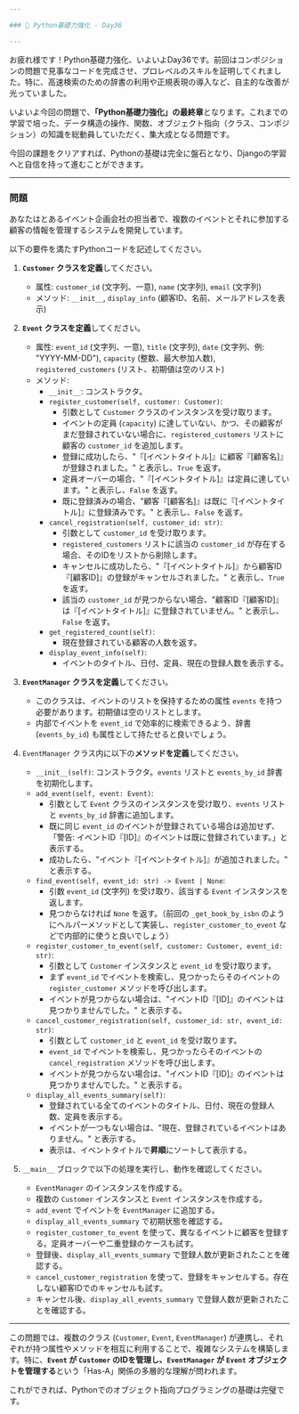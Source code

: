 ```yaml
---

### 📝 Python基礎力強化 - Day36

---
```


お疲れ様です！Python基礎力強化、いよいよDay36です。前回はコンポジションの問題で見事なコードを完成させ、プロレベルのスキルを証明してくれました。特に、高速検索のための辞書の利用や正規表現の導入など、自主的な改善が光っていました。

いよいよ今回の問題で、**「Python基礎力強化」の最終章**となります。これまでの学習で培った、データ構造の操作、関数、オブジェクト指向（クラス、コンポジション）の知識を総動員していただく、集大成となる問題です。

今回の課題をクリアすれば、Pythonの基礎は完全に盤石となり、Djangoの学習へと自信を持って進むことができます。

---

### 問題

あなたはとあるイベント企画会社の担当者で、複数のイベントとそれに参加する顧客の情報を管理するシステムを開発しています。

以下の要件を満たすPythonコードを記述してください。

1.  **`Customer` クラスを定義**してください。
    * 属性: `customer_id` (文字列、一意), `name` (文字列), `email` (文字列)
    * メソッド: `__init__`, `display_info` (顧客ID、名前、メールアドレスを表示)

2.  **`Event` クラスを定義**してください。
    * 属性: `event_id` (文字列、一意), `title` (文字列), `date` (文字列、例: "YYYY-MM-DD"), `capacity` (整数、最大参加人数), `registered_customers` (リスト、初期値は空のリスト)
    * メソッド:
        * `__init__`: コンストラクタ。
        * `register_customer(self, customer: Customer)`:
            * 引数として `Customer` クラスのインスタンスを受け取ります。
            * イベントの定員 (`capacity`) に達していない、かつ、その顧客がまだ登録されていない場合に、`registered_customers` リストに顧客の `customer_id` を追加します。
            * 登録に成功したら、"『[イベントタイトル]』に顧客『[顧客名]』が登録されました。" と表示し、`True` を返す。
            * 定員オーバーの場合、"『[イベントタイトル]』は定員に達しています。" と表示し、`False` を返す。
            * 既に登録済みの場合、"顧客『[顧客名]』は既に『[イベントタイトル]』に登録済みです。" と表示し、`False` を返す。
        * `cancel_registration(self, customer_id: str)`:
            * 引数として `customer_id` を受け取ります。
            * `registered_customers` リストに該当の `customer_id` が存在する場合、そのIDをリストから削除します。
            * キャンセルに成功したら、"『[イベントタイトル]』から顧客ID『[顧客ID]』の登録がキャンセルされました。" と表示し、`True` を返す。
            * 該当の `customer_id` が見つからない場合、"顧客ID『[顧客ID]』は『[イベントタイトル]』に登録されていません。" と表示し、`False` を返す。
        * `get_registered_count(self)`:
            * 現在登録されている顧客の人数を返す。
        * `display_event_info(self)`:
            * イベントのタイトル、日付、定員、現在の登録人数を表示する。

3.  **`EventManager` クラスを定義**してください。
    * このクラスは、イベントのリストを保持するための属性 `events` を持つ必要があります。初期値は空のリストとします。
    * 内部でイベントを `event_id` で効率的に検索できるよう、辞書 (`events_by_id`) も属性として持たせると良いでしょう。

4.  `EventManager` クラス内に以下の**メソッドを定義**してください。
    * `__init__(self)`: コンストラクタ。`events` リストと `events_by_id` 辞書を初期化します。
    * `add_event(self, event: Event)`:
        * 引数として `Event` クラスのインスタンスを受け取り、`events` リストと `events_by_id` 辞書に追加します。
        * 既に同じ `event_id` のイベントが登録されている場合は追加せず、「警告: イベントID『[ID]』のイベントは既に登録されています。」と表示する。
        * 成功したら、"イベント『[イベントタイトル]』が追加されました。" と表示する。
    * `find_event(self, event_id: str) -> Event | None`:
        * 引数 `event_id` (文字列) を受け取り、該当する `Event` インスタンスを返します。
        * 見つからなければ `None` を返す。（前回の `_get_book_by_isbn` のようにヘルパーメソッドとして実装し、`register_customer_to_event` などで内部的に使うと良いでしょう）
    * `register_customer_to_event(self, customer: Customer, event_id: str)`:
        * 引数として `Customer` インスタンスと `event_id` を受け取ります。
        * まず `event_id` でイベントを検索し、見つかったらそのイベントの `register_customer` メソッドを呼び出します。
        * イベントが見つからない場合は、"イベントID『[ID]』のイベントは見つかりませんでした。" と表示する。
    * `cancel_customer_registration(self, customer_id: str, event_id: str)`:
        * 引数として `customer_id` と `event_id` を受け取ります。
        * `event_id` でイベントを検索し、見つかったらそのイベントの `cancel_registration` メソッドを呼び出します。
        * イベントが見つからない場合は、"イベントID『[ID]』のイベントは見つかりませんでした。" と表示する。
    * `display_all_events_summary(self)`:
        * 登録されている全てのイベントのタイトル、日付、現在の登録人数、定員を表示する。
        * イベントが一つもない場合は、"現在、登録されているイベントはありません。" と表示する。
        * 表示は、イベントタイトルで**昇順**にソートして表示する。

5.  `__main__` ブロックで以下の処理を実行し、動作を確認してください。
    * `EventManager` のインスタンスを作成する。
    * 複数の `Customer` インスタンスと `Event` インスタンスを作成する。
    * `add_event` でイベントを `EventManager` に追加する。
    * `display_all_events_summary` で初期状態を確認する。
    * `register_customer_to_event` を使って、異なるイベントに顧客を登録する。定員オーバーや二重登録のケースも試す。
    * 登録後、`display_all_events_summary` で登録人数が更新されたことを確認する。
    * `cancel_customer_registration` を使って、登録をキャンセルする。存在しない顧客IDでのキャンセルも試す。
    * キャンセル後、`display_all_events_summary` で登録人数が更新されたことを確認する。

---

この問題では、複数のクラス (`Customer`, `Event`, `EventManager`) が連携し、それぞれが持つ属性やメソッドを相互に利用することで、複雑なシステムを構築します。特に、**`Event` が `Customer` のIDを管理し、`EventManager` が `Event` オブジェクトを管理する**という「Has-A」関係の多層的な理解が問われます。

これができれば、Pythonでのオブジェクト指向プログラミングの基礎は完璧です。
